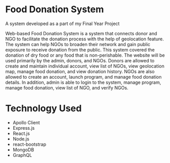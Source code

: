 # Food Donation System
A system developed as a part of my Final Year Project

Web-based Food Donation System is a system that connects donor and NGO to facilitate the donation process with the help of geolocation feature. The system can help NGOs to broaden their network and gain public exposure to receive donation from the public. This system covered the donation of dry food or any food that is non-perishable. The website will be used primarily by the admin, donors, and NGOs. Donors are allowed to create and maintain individual account, view list of NGOs, view geolocation map, manage food donation, and view donation history. NGOs are also allowed to create an account, launch program, and manage food donation details. In addition, admin is able to login to the system, manage program, manage food donation, view list of NGO, and verify NGOs.

# Technology Used

- Apollo Client
- Express.js
- React.js
- Node.js
- react-bootstrap
- MongoDB
- GraphQL
